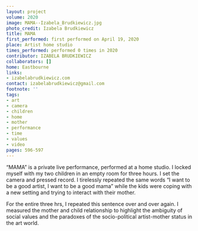 ```yaml
---
layout: project
volume: 2020
image: MAMA--Izabela_Brudkiewicz.jpg
photo_credit: Izabela Brudkiewicz
title: MAMA
first_performed: first performed on April 19, 2020
place: Artist home studio
times_performed: performed 0 times in 2020
contributor: IZABELA BRUDKIEWICZ
collaborators: []
home: Eastbourne
links:
- izabelabrudkiewicz.com
contact: izabelabrudkiewicz@gmail.com
footnote: ''
tags:
- art
- camera
- children
- home
- mother
- performance
- time
- values
- video
pages: 596-597
---
```

“MAMA” is a private live performance, performed at a home studio. I locked myself with my two children in an empty room for three hours. I set the camera and pressed record. I tirelessly repeated the same words “I want to be a good artist, I want to be a good mama” while the kids were coping with a new setting and trying to interact with their mother.

For the entire three hrs, I repeated this sentence over and over again. I measured the mother and child relationship to highlight the ambiguity of social values and the paradoxes of the socio-political artist-mother status in the art world.